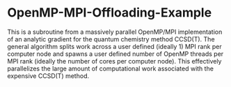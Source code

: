 # OpenMP-MPI-Offloading-Example

This is a subroutine from a massively parallel OpenMP/MPI implementation of an analytic gradient for the quantum chemistry method CCSD(T). The general algorithm splits work across a user defined (ideally 1) MPI rank per computer node and spawns a user defined number of OpenMP threads per MPI rank (ideally the number of cores per computer node). This effectively parallelizes the large amount of computational work associated with the expensive CCSD(T) method. 
